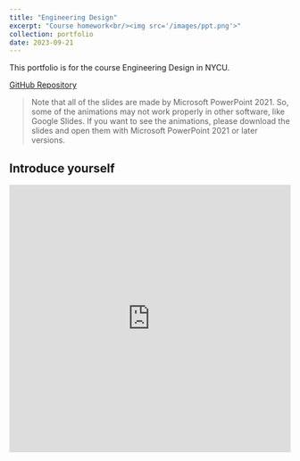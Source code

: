 ```yaml
---
title: "Engineering Design"
excerpt: "Course homework<br/><img src='/images/ppt.png'>"
collection: portfolio
date: 2023-09-21
---
```


This portfolio is for the course Engineering Design in NYCU.

[GitHub Repository](https://github.com/jacksonchen1998/2023-NYCU-Engineering-Design/)

> Note that all of the slides are made by Microsoft PowerPoint 2021.
> So, some of the animations may not work properly in other software, like Google Slides.
> If you want to see the animations, please download the slides and open them with Microsoft PowerPoint 2021 or later versions.

## Introduce yourself

<iframe src="https://docs.google.com/presentation/d/e/2PACX-1vRLTHOMD5-bViUyux18Y81RHvgy0jekN1BwjvP6cUZfDco4RzvXI6Fn-YYBzkFJWA/embed?start=true&loop=true&delayms=10000" frameborder="0" width="100%" height="480" allowfullscreen="true" mozallowfullscreen="true" webkitallowfullscreen="true"></iframe>